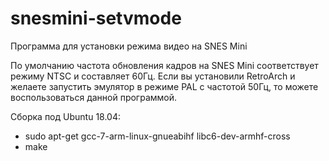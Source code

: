 # snesmini-setvmode
Программа для установки режима видео на SNES Mini

По умолчанию частота обновления кадров на SNES Mini соответствует режиму NTSC и составляет 60Гц.
Если вы установили RetroArch и желаете запустить эмулятор в режиме PAL с частотой 50Гц, то можете воспользоваться данной программой.

Сборка под Ubuntu 18.04:
* sudo apt-get gcc-7-arm-linux-gnueabihf libc6-dev-armhf-cross
* make
